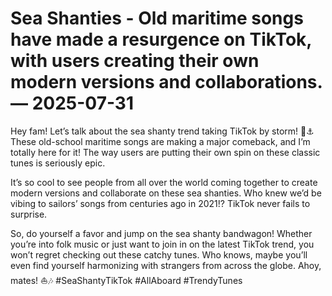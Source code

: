# Sea Shanties - Old maritime songs have made a resurgence on TikTok, with users creating their own modern versions and collaborations. — 2025-07-31

Hey fam! Let’s talk about the sea shanty trend taking TikTok by storm! 🌊⚓️ These old-school maritime songs are making a major comeback, and I’m totally here for it! The way users are putting their own spin on these classic tunes is seriously epic.

It’s so cool to see people from all over the world coming together to create modern versions and collaborate on these sea shanties. Who knew we’d be vibing to sailors’ songs from centuries ago in 2021!? TikTok never fails to surprise.

So, do yourself a favor and jump on the sea shanty bandwagon! Whether you’re into folk music or just want to join in on the latest TikTok trend, you won’t regret checking out these catchy tunes. Who knows, maybe you’ll even find yourself harmonizing with strangers from across the globe. Ahoy, mates! ⛵️🎶 #SeaShantyTikTok #AllAboard #TrendyTunes